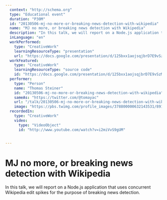 ```yaml
---
  context: "http://schema.org"
  type: "Educational event"
  duration: "P30M"
  id: "20130506-mj-no-more-or-breaking-news-detection-with-wikipedia"
  name: "MJ no more, or breaking news detection with Wikipedia"
  description: "In this talk, we will report on a Node.js application that uses concurrent Wikipedia edit spikes for the purpose of breaking news detection."
  inLanguage: "en"
  workPerformed: 
    type: "CreativeWork"
    learningResourceType: "presentation"
    url: "https://docs.google.com/presentation/d/125bxx1aojsqjbrD7E9vSzMGfzmJuV2lsegVF-TYY1eY/edit"
  workFeatured: 
    type: "CreativeWork"
    learningResourceType: "source code"
    id: "https://docs.google.com/presentation/d/125bxx1aojsqjbrD7E9vSzMGfzmJuV2lsegVF-TYY1eY/edit"
  performer: 
    type: "Person"
    name: "Thomas Steiner"
    id: "20130506-mj-no-more-or-breaking-news-detection-with-wikipedia"
    sameAs: "https://twitter.com/@tomayac"
    url: "/talk/20130506-mj-no-more-or-breaking-news-detection-with-wikipedia.html"
    image: "https://pbs.twimg.com/profile_images/378800000632143531/891cd4164b1ba75da1e4732b89a045a0.png"
  recordedIn: 
    type: "CreativeWork"
    video: 
      type: "VideoObject"
      id: "http://www.youtube.com/watch?v=i2miVvS9gUM"


---
```

# MJ no more, or breaking news detection with Wikipedia

In this talk, we will report on a Node.js application that uses concurrent Wikipedia edit spikes for the purpose of breaking news detection.